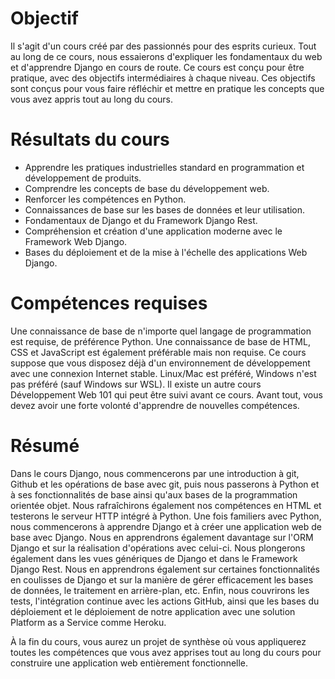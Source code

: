 # Objectif
Il s'agit d'un cours créé par des passionnés pour des esprits curieux. Tout au long de ce cours, nous essaierons d'expliquer les fondamentaux du web et d'apprendre Django en cours de route. Ce cours est conçu pour être pratique, avec des objectifs intermédiaires à chaque niveau. Ces objectifs sont conçus pour vous faire réfléchir et mettre en pratique les concepts que vous avez appris tout au long du cours.

# Résultats du cours
- Apprendre les pratiques industrielles standard en programmation et développement de produits.
- Comprendre les concepts de base du développement web.
- Renforcer les compétences en Python.
- Connaissances de base sur les bases de données et leur utilisation.
- Fondamentaux de Django et du Framework Django Rest.
- Compréhension et création d'une application moderne avec le Framework Web Django.
- Bases du déploiement et de la mise à l'échelle des applications Web Django.

# Compétences requises
Une connaissance de base de n'importe quel langage de programmation est requise, de préférence Python. Une connaissance de base de HTML, CSS et JavaScript est également préférable mais non requise. Ce cours suppose que vous disposez déjà d'un environnement de développement avec une connexion Internet stable. Linux/Mac est préféré, Windows n'est pas préféré (sauf Windows sur WSL). Il existe un autre cours Développement Web 101 qui peut être suivi avant ce cours. Avant tout, vous devez avoir une forte volonté d'apprendre de nouvelles compétences.

# Résumé
Dans le cours Django, nous commencerons par une introduction à git, Github et les opérations de base avec git, puis nous passerons à Python et à ses fonctionnalités de base ainsi qu'aux bases de la programmation orientée objet. Nous rafraîchirons également nos compétences en HTML et testerons le serveur HTTP intégré à Python. Une fois familiers avec Python, nous commencerons à apprendre Django et à créer une application web de base avec Django. Nous en apprendrons également davantage sur l'ORM Django et sur la réalisation d'opérations avec celui-ci. Nous plongerons également dans les vues génériques de Django et dans le Framework Django Rest. Nous en apprendrons également sur certaines fonctionnalités en coulisses de Django et sur la manière de gérer efficacement les bases de données, le traitement en arrière-plan, etc. Enfin, nous couvrirons les tests, l'intégration continue avec les actions GitHub, ainsi que les bases du déploiement et le déploiement de notre application avec une solution Platform as a Service comme Heroku.

À la fin du cours, vous aurez un projet de synthèse où vous appliquerez toutes les compétences que vous avez apprises tout au long du cours pour construire une application web entièrement fonctionnelle.
